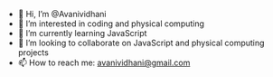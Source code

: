 - 👋 Hi, I’m @Avanividhani
- 👀 I’m interested in coding and physical computing 
- 🌱 I’m currently learning JavaScript
- 💞️ I’m looking to collaborate on JavaScript and physical computing projects 
- 📫 How to reach me: avanividhani@gmail.com

<!---
Avanividhani/Avanividhani is a ✨ special ✨ repository because its `README.md` (this file) appears on your GitHub profile.
You can click the Preview link to take a look at your changes.
--->
